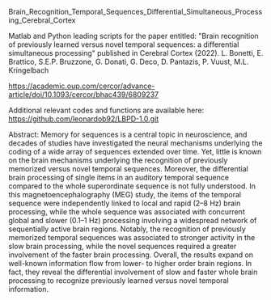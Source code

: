 Brain_Recognition_Temporal_Sequences_Differential_Simultaneous_Processing_Cerebral_Cortex


Matlab and Python leading scripts for the paper entitled:
"Brain recognition of previously learned versus novel temporal sequences: a differential simultaneous processing" published in Cerebral Cortex (2022).
L. Bonetti, E. Brattico, S.E.P. Bruzzone, G. Donati, G. Deco, D. Pantazis, P. Vuust, M.L. Kringelbach

https://academic.oup.com/cercor/advance-article/doi/10.1093/cercor/bhac439/6809237

Additional relevant codes and functions are available here: https://github.com/leonardob92/LBPD-1.0.git

Abstract: Memory for sequences is a central topic in neuroscience, and decades of studies have investigated the neural mechanisms underlying the coding of a wide array of sequences extended over time. Yet, little is known on the brain mechanisms underlying the recognition of previously memorized versus novel temporal sequences. Moreover, the differential brain processing of single items in an auditory temporal sequence compared to the whole superordinate sequence is not fully understood. In this magnetoencephalography (MEG) study, the items of the temporal sequence were independently linked to local and rapid (2–8 Hz) brain processing, while the whole sequence was associated with concurrent global and slower (0.1–1 Hz) processing involving a widespread network of sequentially active brain regions. Notably, the recognition of previously memorized temporal sequences was associated to stronger activity in the slow brain processing, while the novel sequences required a greater involvement of the faster brain processing. Overall, the results expand on well-known information flow from lower- to higher order brain regions. In fact, they reveal the differential involvement of slow and faster whole brain processing to recognize previously learned versus novel temporal information.
